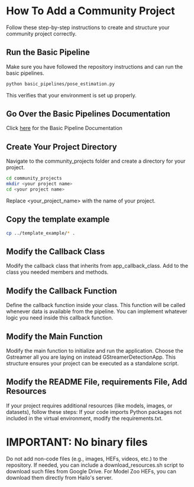 # How To Add a Community Project
Follow these step-by-step instructions to create and structure your community project correctly.

## Run the Basic Pipeline
Make sure you have followed the repository instructions and can run the basic pipelines.
```bash
python basic_pipelines/pose_estimation.py
```
This verifies that your environment is set up properly.

## Go Over the Basic Pipelines Documentation
Click [here](../doc/basic-pipelines.md) for the Basic Pipeline Documentation

## Create Your Project Directory
Navigate to the community_projects folder and create a directory for your project.
```bash
cd community_projects
mkdir <your project name>
cd <your project name>
```
Replace <your_project_name> with the name of your project.

## Copy the template example
```bash
cp ../template_example/* .
```

## Modify the Callback Class
Modify the callback class that inherits from app_callback_class.
Add to the class you needed members and methods.

## Modify the Callback Function
Define the callback function inside your class. This function will be called whenever data is available from the pipeline.
You can implement whatever logic you need inside this callback function.

## Modify the Main Function
Modify the main function to initialize and run the application.
Choose the Gstreamer all you are laying on instead GStreamerDetectionApp.
This structure ensures your project can be executed as a standalone script.

## Modify the README File, requirements File, Add Resources
If your project requires additional resources (like models, images, or datasets), follow these steps:
If your code imports Python packages not included in the virtual environment, modify the requirements.txt.

# IMPORTANT: No binary files
Do not add non-code files (e.g., images, HEFs, videos, etc.) to the repository. If needed, you can include a download_resources.sh script to download such files from Google Drive.​
For Model Zoo HEFs, you can download them directly from Hailo's server.​